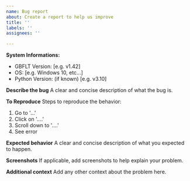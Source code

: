 ```yaml
---
name: Bug report
about: Create a report to help us improve
title: ''
labels: ''
assignees: ''

---
```


**System Informations:**
- GBFLT Version: [e.g. v1.42]
 - OS: [e.g. Windows 10, etc...]
- Python Version: (if known) [e.g. v3.10]

**Describe the bug**
A clear and concise description of what the bug is.

**To Reproduce**
Steps to reproduce the behavior:
1. Go to '...'
2. Click on '....'
3. Scroll down to '....'
4. See error

**Expected behavior**
A clear and concise description of what you expected to happen.

**Screenshots**
If applicable, add screenshots to help explain your problem.

**Additional context**
Add any other context about the problem here.
